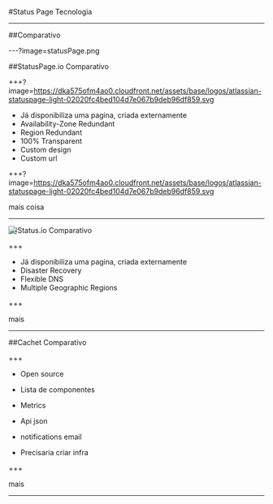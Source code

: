 #Status Page Tecnologia

---

##Comparativo

---?image=statusPage.png

##StatusPage.io
Comparativo

+++?image=https://dka575ofm4ao0.cloudfront.net/assets/base/logos/atlassian-statuspage-light-02020fc4bed104d7e067b9deb96df859.svg

* Já disponibiliza uma pagina, criada externamente
* Availability-Zone Redundant
* Region Redundant
* 100% Transparent
* Custom design
* Custom url

+++?image=https://dka575ofm4ao0.cloudfront.net/assets/base/logos/atlassian-statuspage-light-02020fc4bed104d7e067b9deb96df859.svg

mais coisa

---
<img src="https://kb.status.io/wp-content/uploads/2016/04/logo-black-v9.png" style="position:absolute;">
##Status.io
Comparativo

+++

* Já disponibiliza uma pagina, criada externamente
* Disaster Recovery
* Flexible DNS
* Multiple Geographic Regions

+++

mais

---

##Cachet
Comparativo

+++

* Open source
* Lista de componentes
* Metrics
* Api json
* notifications email


* Precisaria criar infra 

+++

mais

---